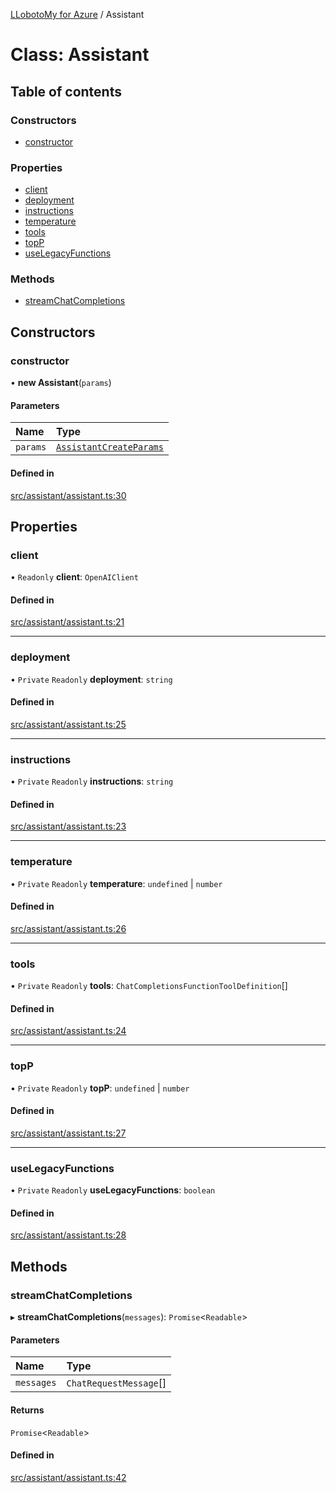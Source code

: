 [LLobotoMy for Azure](../README.md) / Assistant

# Class: Assistant

## Table of contents

### Constructors

- [constructor](Assistant.md#constructor)

### Properties

- [client](Assistant.md#client)
- [deployment](Assistant.md#deployment)
- [instructions](Assistant.md#instructions)
- [temperature](Assistant.md#temperature)
- [tools](Assistant.md#tools)
- [topP](Assistant.md#topp)
- [useLegacyFunctions](Assistant.md#uselegacyfunctions)

### Methods

- [streamChatCompletions](Assistant.md#streamchatcompletions)

## Constructors

### constructor

• **new Assistant**(`params`)

#### Parameters

| Name | Type |
| :------ | :------ |
| `params` | [`AssistantCreateParams`](../interfaces/AssistantCreateParams.md) |

#### Defined in

[src/assistant/assistant.ts:30](https://github.com/paztek/llobotomy-azure/blob/e7a9b63/src/assistant/assistant.ts#L30)

## Properties

### client

• `Readonly` **client**: `OpenAIClient`

#### Defined in

[src/assistant/assistant.ts:21](https://github.com/paztek/llobotomy-azure/blob/e7a9b63/src/assistant/assistant.ts#L21)

___

### deployment

• `Private` `Readonly` **deployment**: `string`

#### Defined in

[src/assistant/assistant.ts:25](https://github.com/paztek/llobotomy-azure/blob/e7a9b63/src/assistant/assistant.ts#L25)

___

### instructions

• `Private` `Readonly` **instructions**: `string`

#### Defined in

[src/assistant/assistant.ts:23](https://github.com/paztek/llobotomy-azure/blob/e7a9b63/src/assistant/assistant.ts#L23)

___

### temperature

• `Private` `Readonly` **temperature**: `undefined` \| `number`

#### Defined in

[src/assistant/assistant.ts:26](https://github.com/paztek/llobotomy-azure/blob/e7a9b63/src/assistant/assistant.ts#L26)

___

### tools

• `Private` `Readonly` **tools**: `ChatCompletionsFunctionToolDefinition`[]

#### Defined in

[src/assistant/assistant.ts:24](https://github.com/paztek/llobotomy-azure/blob/e7a9b63/src/assistant/assistant.ts#L24)

___

### topP

• `Private` `Readonly` **topP**: `undefined` \| `number`

#### Defined in

[src/assistant/assistant.ts:27](https://github.com/paztek/llobotomy-azure/blob/e7a9b63/src/assistant/assistant.ts#L27)

___

### useLegacyFunctions

• `Private` `Readonly` **useLegacyFunctions**: `boolean`

#### Defined in

[src/assistant/assistant.ts:28](https://github.com/paztek/llobotomy-azure/blob/e7a9b63/src/assistant/assistant.ts#L28)

## Methods

### streamChatCompletions

▸ **streamChatCompletions**(`messages`): `Promise`<`Readable`\>

#### Parameters

| Name | Type |
| :------ | :------ |
| `messages` | `ChatRequestMessage`[] |

#### Returns

`Promise`<`Readable`\>

#### Defined in

[src/assistant/assistant.ts:42](https://github.com/paztek/llobotomy-azure/blob/e7a9b63/src/assistant/assistant.ts#L42)
